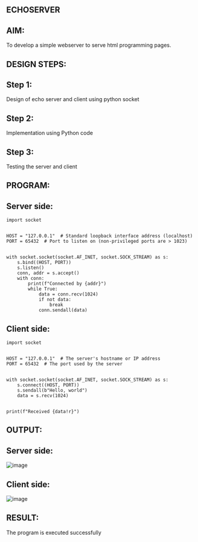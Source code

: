 ## ECHOSERVER
## AIM:

To develop a simple webserver to serve html programming pages.

## DESIGN STEPS:

## Step 1:

Design of echo server and client using python socket

## Step 2:

Implementation using Python code

## Step 3:

Testing the server and client

## PROGRAM:

## Server side:

```
import socket


HOST = "127.0.0.1"  # Standard loopback interface address (localhost)
PORT = 65432  # Port to listen on (non-privileged ports are > 1023)


with socket.socket(socket.AF_INET, socket.SOCK_STREAM) as s:
    s.bind((HOST, PORT))
    s.listen()
    conn, addr = s.accept()
    with conn:
        print(f"Connected by {addr}")
        while True:
            data = conn.recv(1024)
            if not data:
                break
            conn.sendall(data)
```
## Client side:

```
import socket


HOST = "127.0.0.1"  # The server's hostname or IP address
PORT = 65432  # The port used by the server


with socket.socket(socket.AF_INET, socket.SOCK_STREAM) as s:
    s.connect((HOST, PORT))
    s.sendall(b"Hello, world")
    data = s.recv(1024)


print(f"Received {data!r}")
```

## OUTPUT:
## Server side:

![image](https://github.com/Shrishxok/Echoserver/assets/120294863/033fb141-e186-4c65-86e5-190723c908f1)


## Client side:

![image](https://github.com/Shrishxok/Echoserver/assets/120294863/41ed5f6d-d5b4-4207-a425-a6278909fc81)


## RESULT:

The program is executed successfully
